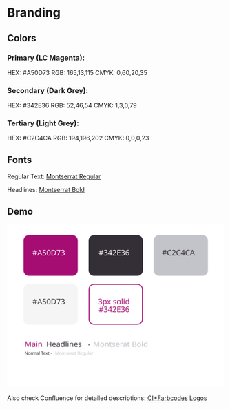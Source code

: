 # Branding

## Colors

### Primary (LC Magenta):

HEX: #A50D73
RGB: 165,13,115
CMYK: 0,60,20,35

### Secondary (Dark Grey):

HEX: #342E36
RGB: 52,46,54
CMYK: 1,3,0,79

### Tertiary (Light Grey):

HEX: #C2C4CA
RGB: 194,196,202
CMYK: 0,0,0,23

## Fonts

Regular Text: [Montserrat Regular](https://raw.githubusercontent.com/Lean-Coders/branding/master/font/Montserrat-Regular.otf)

Headlines: [Montserrat Bold](https://raw.githubusercontent.com/Lean-Coders/branding/master/font/Montserrat-Bold.otf)

## Demo

![ci](https://raw.githubusercontent.com/Lean-Coders/branding/master/ci.svg)

Also check Confluence for detailed descriptions:
[CI+Farbcodes](https://leancoders.atlassian.net/wiki/spaces/LEANCODERS/pages/11468858/CI+Farbcodes)
[Logos](https://leancoders.atlassian.net/wiki/spaces/LEANCODERS/pages/96272396/Logos+Icons)
